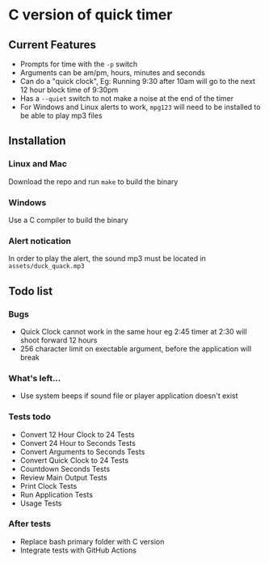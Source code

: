 # C version of quick timer

## Current Features
- Prompts for time with the `-p` switch
- Arguments can be am/pm, hours, minutes and seconds
- Can do a "quick clock", Eg: Running 9:30 after 10am will go to the next 12
  hour block time of 9:30pm
- Has a `--quiet` switch to not make a noise at the end of the timer
- For Windows and Linux alerts to work, `mpg123` will need to be installed to
  be able to play mp3 files

## Installation
### Linux and Mac
Download the repo and run `make` to build the binary

### Windows
Use a C compiler to build the binary

### Alert notication
In order to play the alert, the sound mp3 must be located in
`assets/duck_quack.mp3`

##  Todo list
### Bugs
- Quick Clock cannot work in the same hour eg 2:45 timer at 2:30 will shoot
  forward 12 hours
- 256 character limit on exectable argument, before the application will break

### What's left...
- Use system beeps if sound file or player application doesn't exist

### Tests todo
- Convert 12 Hour Clock to 24 Tests
- Convert 24 Hour to Seconds Tests
- Convert Arguments to Seconds Tests
- Convert Quick Clock to 24 Tests
- Countdown Seconds Tests
- Review Main Output Tests
- Print Clock Tests
- Run Application Tests
- Usage Tests

### After tests
- Replace bash primary folder with C version
- Integrate tests with GitHub Actions


